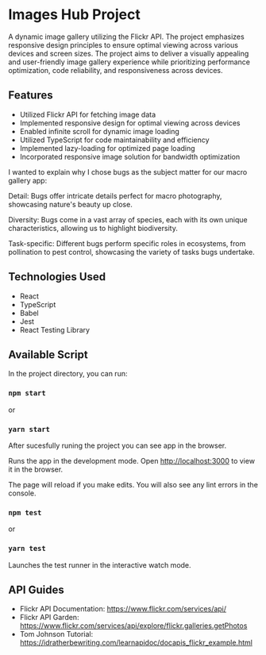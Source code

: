 # Images Hub Project

A dynamic image gallery utilizing the Flickr API.
The project emphasizes responsive design principles to ensure optimal viewing across various devices and screen sizes.
The project aims to deliver a visually appealing and user-friendly image gallery experience while prioritizing performance optimization, code reliability, and responsiveness across devices.

## Features

-   Utilized Flickr API for fetching image data
-   Implemented responsive design for optimal viewing across devices
-   Enabled infinite scroll for dynamic image loading
-   Utilized TypeScript for code maintainability and efficiency
-   Implemented lazy-loading for optimized page loading
-   Incorporated responsive image solution for bandwidth optimization

I wanted to explain why I chose bugs as the subject matter for our macro gallery app:

Detail: Bugs offer intricate details perfect for macro photography, showcasing nature's beauty up close.

Diversity: Bugs come in a vast array of species, each with its own unique characteristics, allowing us to highlight biodiversity.

Task-specific: Different bugs perform specific roles in ecosystems, from pollination to pest control, showcasing the variety of tasks bugs undertake.

## Technologies Used

-   React
-   TypeScript
-   Babel
-   Jest
-   React Testing Library

## Available Script

In the project directory, you can run:

### `npm start`

or

### `yarn start`

After sucesfully runing the project you can see app in the browser.

Runs the app in the development mode.
Open [http://localhost:3000](http://localhost:3000) to view it in the browser.

The page will reload if you make edits.
You will also see any lint errors in the console.

### `npm test`

or

### `yarn test`

Launches the test runner in the interactive watch mode.

## API Guides

-   Flickr API Documentation: https://www.flickr.com/services/api/
-   Flickr API Garden: https://www.flickr.com/services/api/explore/flickr.galleries.getPhotos
-   Tom Johnson Tutorial: https://idratherbewriting.com/learnapidoc/docapis_flickr_example.html
